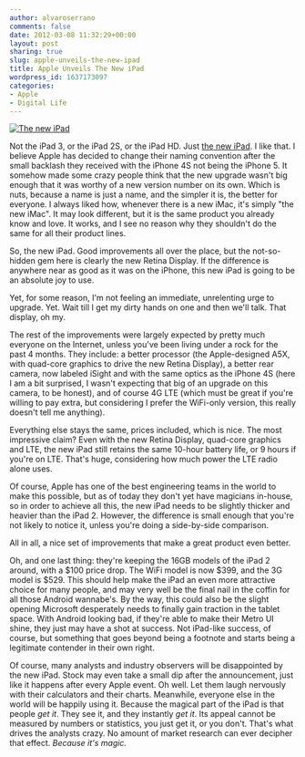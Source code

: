 ```yaml
---
author: alvaroserrano
comments: false
date: 2012-03-08 11:32:29+00:00
layout: post
sharing: true
slug: apple-unveils-the-new-ipad
title: Apple Unveils The New iPad
wordpress_id: 1637173097
categories:
- Apple
- Digital Life
---
```


[![The new iPad](/assets/images/flickr/6964009811_2c44c9f8e0.jpg)](http://www.apple.com/ipad/)

Not the iPad 3, or the iPad 2S, or the iPad HD. Just [the new iPad](http://apple.com/ipad/). I like that. I believe Apple has decided to change their naming convention after the small backlash they received with the iPhone 4S not being the iPhone 5. It somehow made some crazy people think that the new upgrade wasn't big enough that it was worthy of a new version number on its own. Which is nuts, because a name is just a name, and the simpler it is, the better for everyone. I always liked how, whenever there is a new iMac, it's simply "the new iMac". It may look different, but it is the same product you already know and love. It works, and I see no reason why they shouldn't do the same for all their product lines.

So, the new iPad. Good improvements all over the place, but the not-so-hidden gem here is clearly the new Retina Display. If the difference is anywhere near as good as it was on the iPhone, this new iPad is going to be an absolute joy to use.

Yet, for some reason, I'm not feeling an immediate, unrelenting urge to upgrade. Yet. Wait till I get my dirty hands on one and then we'll talk. That display, oh my.

The rest of the improvements were largely expected by pretty much everyone on the Internet, unless you've been living under a rock for the past 4 months. They include: a better processor (the Apple-designed A5X, with quad-core graphics to drive the new Retina Display), a better rear camera, now labeled iSight and with the same optics as the iPhone 4S (here I am a bit surprised, I wasn't expecting that big of an upgrade on this camera, to be honest), and of course 4G LTE (which must be great if you're willing to pay extra, but considering I prefer the WiFi-only version, this really doesn't tell me anything).

Everything else stays the same, prices included, which is nice. The most impressive claim? Even with the new Retina Display, quad-core graphics and LTE, the new iPad still retains the same 10-hour battery life, or 9 hours if you're on LTE. That's huge, considering how much power the LTE radio alone uses. 

Of course, Apple has one of the best engineering teams in the world to make this possible, but as of today they don't yet have magicians in-house, so in order to achieve all this, the new iPad needs to be slightly thicker and heavier than the iPad 2. However, the difference is small enough that you're not likely to notice it, unless you're doing a side-by-side comparison.

All in all, a nice set of improvements that make a great product even better.

Oh, and one last thing: they're keeping the 16GB models of the iPad 2 around, with a $100 price drop. The WiFi model is now $399, and the 3G model is $529. This should help make the iPad an even more attractive choice for many people, and may very well be the final nail in the coffin for all those Android wannabe's. By the way, this could also be the slight opening Microsoft desperately needs to finally gain traction in the tablet space. With Android looking bad, if they're able to make their Metro UI shine, they just may have a shot at success. Not iPad-like success, of course, but something that goes beyond being a footnote and starts being a legitimate contender in their own right.

Of course, many analysts and industry observers will be disappointed by the new iPad. Stock may even take a small dip after the announcement, just like it happens after every Apple event. Oh well. Let them laugh nervously with their calculators and their charts. Meanwhile, everyone else in the world will be happily using it. Because the magical part of the iPad is that people _get it_. They see it, and they instantly _get it_. Its appeal cannot be measured by numbers or statistics, you just get it, or you don't. That's what drives the analysts crazy. No amount of market research can ever decipher that effect. _Because it's magic._
